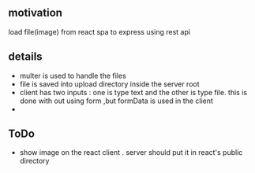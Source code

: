 <h2>motivation</h2>
load file(image) from react spa to express using rest api

<h2>details</h2>
<ul>
<li>multer is used to handle the files</li>
<li>file is saved into upload directory inside the  server root</li>
<li>client has two inputs : one is type text and the other is type file. this is done with out using form ,but formData is used in the client<li>
</ul>

<h2>ToDo</h2>
<ul>
<li>show image on the react client . server should put it in react's public directory</li>
</ul>
